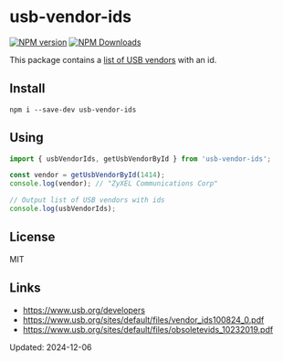 # usb-vendor-ids
[![NPM version](https://img.shields.io/npm/v/usb-vendor-ids.svg)](https://www.npmjs.com/package/usb-vendor-ids)
[![NPM Downloads](https://img.shields.io/npm/dm/usb-vendor-ids.svg?style=flat)](https://www.npmjs.org/package/usb-vendor-ids)

This package contains a [list of USB vendors](https://usb.org) with an id.

## Install
`npm i --save-dev usb-vendor-ids`

## Using
```js
import { usbVendorIds, getUsbVendorById } from 'usb-vendor-ids';

const vendor = getUsbVendorById(1414);
console.log(vendor); // "ZyXEL Communications Corp"

// Output list of USB vendors with ids
console.log(usbVendorIds);
```

## License
MIT

## Links
- https://www.usb.org/developers
- https://www.usb.org/sites/default/files/vendor_ids100824_0.pdf
- https://www.usb.org/sites/default/files/obsoletevids_10232019.pdf

Updated: 2024-12-06
